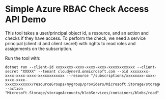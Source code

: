 # Simple Azure RBAC Check Access API Demo

This tool takes a user/principal object id, a resource, and an action and checks if they have access. To perform the check, we need a service principal (client id and client secret) with rights to read roles and assignments on the subscription.

Run the tool with:

```console
dotnet run --client-id xxxxxxxx-xxxx-xxxx-xxxx-xxxxxxxxxxxx --client-secret "XXXXX" --tenant cloudynerd.onmicrosoft.com --oid xxxxxxxx-xxxx-xxxx-xxxx-xxxxxxxxxxxx --resource "/subscriptions/xxxxxxxx-xxxx-xxxx-xxxx-xxxxxxxxxxxx/resourceGroups/mygroup/providers/Microsoft.Storage/storageAccounts/mystorage" --action "Microsoft.Storage/storageAccounts/blobServices/containers/blobs/read"
```

